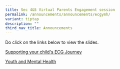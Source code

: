 ```yaml
---
title: Sec 4&5 Virtual Parents Engagement session
permalink: /announcements/announcements/ecgymh/
variant: tiptap
description: ""
third_nav_title: Announcements
---
```

<p>Do click on the links below to view the slides.</p>
<p><a href="/files/Sec 4 n 5 PTM/ecg_journey.pdf" rel="noopener noreferrer nofollow" target="_blank">Supporting your child's ECG Journey</a>
</p>
<p><a href="/files/Sec 4 n 5 PTM/youth_and_mental_health.pdf" rel="noopener noreferrer nofollow" target="_blank">Youth and Mental Health</a>
</p>